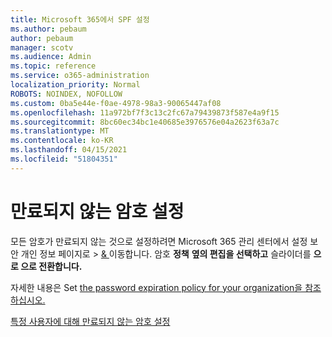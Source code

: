 ```yaml
---
title: Microsoft 365에서 SPF 설정
ms.author: pebaum
author: pebaum
manager: scotv
ms.audience: Admin
ms.topic: reference
ms.service: o365-administration
localization_priority: Normal
ROBOTS: NOINDEX, NOFOLLOW
ms.custom: 0ba5e44e-f0ae-4978-98a3-90065447af08
ms.openlocfilehash: 11a972bf7f3c13c2fc67a79439873f587e4a9f15
ms.sourcegitcommit: 8bc60ec34bc1e40685e3976576e04a2623f63a7c
ms.translationtype: MT
ms.contentlocale: ko-KR
ms.lasthandoff: 04/15/2021
ms.locfileid: "51804351"
---
```

# <a name="set-passwords-to-never-expire"></a>만료되지 않는 암호 설정 

모든 암호가 만료되지 않는 것으로 설정하려면 Microsoft 365 관리 센터에서 설정 보안 개인 정보 페이지로  >  [ &amp; ](https://portal.office.com/adminportal/home#/settings/security) 이동합니다. 암호 **정책** **옆의 편집을 선택하고** 슬라이더를 **으로 으로 전환합니다.**
  
자세한 내용은 Set [the password expiration policy for your organization을 참조하십시오.](https://docs.microsoft.com/microsoft-365/admin/manage/set-password-expiration-policy)
  
[특정 사용자에 대해 만료되지 않는 암호 설정](https://docs.microsoft.com/microsoft-365/admin/add-users/set-password-to-never-expire)
  
